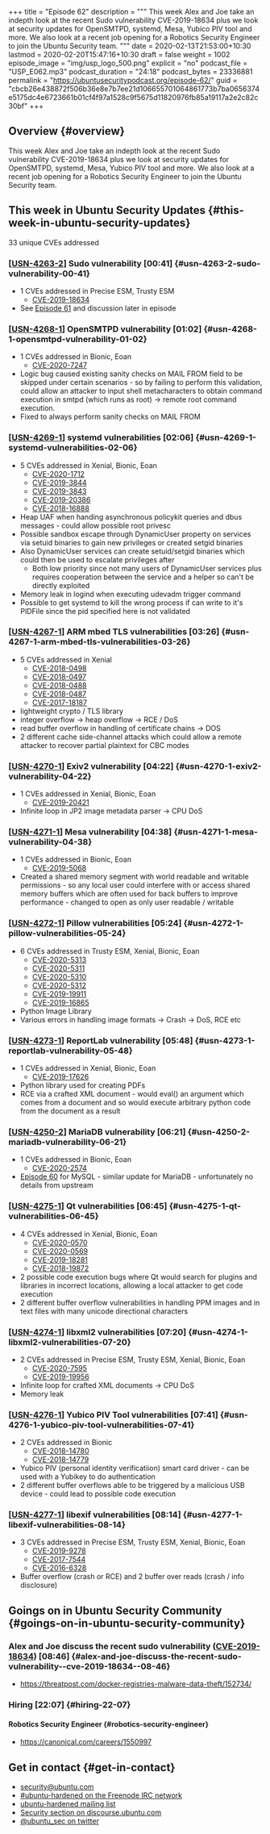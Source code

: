 +++
title = "Episode 62"
description = """
  This week Alex and Joe take an indepth look at the recent Sudo
  vulnerability CVE-2019-18634 plus we look at security updates for
  OpenSMTPD, systemd, Mesa, Yubico PIV tool and more. We also look at a
  recent job opening for a Robotics Security Engineer to join the Ubuntu
  Security team.
  """
date = 2020-02-13T21:53:00+10:30
lastmod = 2020-02-20T15:47:16+10:30
draft = false
weight = 1002
episode_image = "img/usp_logo_500.png"
explicit = "no"
podcast_file = "USP_E062.mp3"
podcast_duration = "24:18"
podcast_bytes = 23336881
permalink = "https://ubuntusecuritypodcast.org/episode-62/"
guid = "cbcb26e438872f506b36e8e7b7ee21d106655701064861773b7ba0656374e5175dc4e6723661b01cf4f97a1528c9f5675d11820976fb85a19117a2e2c82c30bf"
+++

## Overview {#overview}

This week Alex and Joe take an indepth look at the recent Sudo
vulnerability CVE-2019-18634 plus we look at security updates for
OpenSMTPD, systemd, Mesa, Yubico PIV tool and more. We also look at a
recent job opening for a Robotics Security Engineer to join the Ubuntu
Security team.


## This week in Ubuntu Security Updates {#this-week-in-ubuntu-security-updates}

33 unique CVEs addressed


### [[USN-4263-2](https://usn.ubuntu.com/4263-2/)] Sudo vulnerability [00:41] {#usn-4263-2-sudo-vulnerability-00-41}

-   1 CVEs addressed in Precise ESM, Trusty ESM
    -   [CVE-2019-18634](https://people.canonical.com/~ubuntu-security/cve/CVE-2019-18634) <!-- low -->
-   See [Episode 61](https://ubuntusecuritypodcast.org/episode-61/) and discussion later in episode


### [[USN-4268-1](https://usn.ubuntu.com/4268-1/)] OpenSMTPD vulnerability [01:02] {#usn-4268-1-opensmtpd-vulnerability-01-02}

-   1 CVEs addressed in Bionic, Eoan
    -   [CVE-2020-7247](https://people.canonical.com/~ubuntu-security/cve/CVE-2020-7247) <!-- high -->
-   Logic bug caused existing sanity checks on MAIL FROM field to be skipped
    under certain scenarios - so by failing to perform this validation, could
    allow an attacker to input shell metacharacters to obtain command
    execution in smtpd (which runs as root) -> remote root command execution.
-   Fixed to always perform sanity checks on MAIL FROM


### [[USN-4269-1](https://usn.ubuntu.com/4269-1/)] systemd vulnerabilities [02:06] {#usn-4269-1-systemd-vulnerabilities-02-06}

-   5 CVEs addressed in Xenial, Bionic, Eoan
    -   [CVE-2020-1712](https://people.canonical.com/~ubuntu-security/cve/CVE-2020-1712) <!-- medium -->
    -   [CVE-2019-3844](https://people.canonical.com/~ubuntu-security/cve/CVE-2019-3844) <!-- low -->
    -   [CVE-2019-3843](https://people.canonical.com/~ubuntu-security/cve/CVE-2019-3843) <!-- low -->
    -   [CVE-2019-20386](https://people.canonical.com/~ubuntu-security/cve/CVE-2019-20386) <!-- low -->
    -   [CVE-2018-16888](https://people.canonical.com/~ubuntu-security/cve/CVE-2018-16888) <!-- low -->
-   Heap UAF when handing asynchronous policykit queries and dbus messages -
    could allow possible root privesc
-   Possible sandbox escape through DynamicUser property on services via
    setuid binaries to gain new privileges or created setgid binaries
-   Also DynamicUser services can create setuid/setgid binaries which could
    then be used to escalate privileges after
    -   Both low priority since not many users of DynamicUser services plus
        requires cooperation between the service and a helper so can't be
        directly exploited
-   Memory leak in logind when executing udevadm trigger command
-   Possible to get systemd to kill the wrong process if can write to it's
    PIDFile since the pid specified here is not validated


### [[USN-4267-1](https://usn.ubuntu.com/4267-1/)] ARM mbed TLS vulnerabilities [03:26] {#usn-4267-1-arm-mbed-tls-vulnerabilities-03-26}

-   5 CVEs addressed in Xenial
    -   [CVE-2018-0498](https://people.canonical.com/~ubuntu-security/cve/CVE-2018-0498) <!-- medium -->
    -   [CVE-2018-0497](https://people.canonical.com/~ubuntu-security/cve/CVE-2018-0497) <!-- medium -->
    -   [CVE-2018-0488](https://people.canonical.com/~ubuntu-security/cve/CVE-2018-0488) <!-- high -->
    -   [CVE-2018-0487](https://people.canonical.com/~ubuntu-security/cve/CVE-2018-0487) <!-- high -->
    -   [CVE-2017-18187](https://people.canonical.com/~ubuntu-security/cve/CVE-2017-18187) <!-- medium -->
-   lightweight crypto / TLS library
-   integer overflow -> heap overflow -> RCE / DoS
-   read buffer overflow in handling of certificate chains -> DOS
-   2 different cache side-channel attacks which could allow a remote
    attacker to recover partial plaintext for CBC modes


### [[USN-4270-1](https://usn.ubuntu.com/4270-1/)] Exiv2 vulnerability [04:22] {#usn-4270-1-exiv2-vulnerability-04-22}

-   1 CVEs addressed in Xenial, Bionic, Eoan
    -   [CVE-2019-20421](https://people.canonical.com/~ubuntu-security/cve/CVE-2019-20421) <!-- medium -->
-   Infinite loop in JP2 image metadata parser -> CPU DoS


### [[USN-4271-1](https://usn.ubuntu.com/4271-1/)] Mesa vulnerability [04:38] {#usn-4271-1-mesa-vulnerability-04-38}

-   1 CVEs addressed in Bionic, Eoan
    -   [CVE-2019-5068](https://people.canonical.com/~ubuntu-security/cve/CVE-2019-5068) <!-- medium -->
-   Created a shared memory segment with world readable and writable
    permissions - so any local user could interfere with or access shared
    memory buffers which are often used for back buffers to improve
    performance - changed to open as only user readable / writable


### [[USN-4272-1](https://usn.ubuntu.com/4272-1/)] Pillow vulnerabilities [05:24] {#usn-4272-1-pillow-vulnerabilities-05-24}

-   6 CVEs addressed in Trusty ESM, Xenial, Bionic, Eoan
    -   [CVE-2020-5313](https://people.canonical.com/~ubuntu-security/cve/CVE-2020-5313) <!-- medium -->
    -   [CVE-2020-5311](https://people.canonical.com/~ubuntu-security/cve/CVE-2020-5311) <!-- medium -->
    -   [CVE-2020-5310](https://people.canonical.com/~ubuntu-security/cve/CVE-2020-5310) <!-- medium -->
    -   [CVE-2020-5312](https://people.canonical.com/~ubuntu-security/cve/CVE-2020-5312) <!-- medium -->
    -   [CVE-2019-19911](https://people.canonical.com/~ubuntu-security/cve/CVE-2019-19911) <!-- low -->
    -   [CVE-2019-16865](https://people.canonical.com/~ubuntu-security/cve/CVE-2019-16865) <!-- low -->
-   Python Image Library
-   Various errors in handling image formats -> Crash -> DoS, RCE etc


### [[USN-4273-1](https://usn.ubuntu.com/4273-1/)] ReportLab vulnerability [05:48] {#usn-4273-1-reportlab-vulnerability-05-48}

-   1 CVEs addressed in Xenial, Bionic, Eoan
    -   [CVE-2019-17626](https://people.canonical.com/~ubuntu-security/cve/CVE-2019-17626) <!-- medium -->
-   Python library used for creating PDFs
-   RCE via a crafted XML document - would eval() an argument which comes
    from a document and so would execute arbitrary python code from the
    document as a result


### [[USN-4250-2](https://usn.ubuntu.com/4250-2/)] MariaDB vulnerability [06:21] {#usn-4250-2-mariadb-vulnerability-06-21}

-   1 CVEs addressed in Bionic, Eoan
    -   [CVE-2020-2574](https://people.canonical.com/~ubuntu-security/cve/CVE-2020-2574) <!-- medium -->
-   [Episode 60](https://ubuntusecuritypodcast.org/episode-60/) for MySQL - similar update for MariaDB - unfortunately no
    details from upstream


### [[USN-4275-1](https://usn.ubuntu.com/4275-1/)] Qt vulnerabilities [06:45] {#usn-4275-1-qt-vulnerabilities-06-45}

-   4 CVEs addressed in Xenial, Bionic, Eoan
    -   [CVE-2020-0570](https://people.canonical.com/~ubuntu-security/cve/CVE-2020-0570) <!-- medium -->
    -   [CVE-2020-0569](https://people.canonical.com/~ubuntu-security/cve/CVE-2020-0569) <!-- medium -->
    -   [CVE-2019-18281](https://people.canonical.com/~ubuntu-security/cve/CVE-2019-18281) <!-- medium -->
    -   [CVE-2018-19872](https://people.canonical.com/~ubuntu-security/cve/CVE-2018-19872) <!-- low -->
-   2 possible code execution bugs where Qt would search for plugins and
    libraries in incorrect locations, allowing a local attacker to get code
    execution
-   2 different buffer overflow vulnerabilities in handling PPM images and in
    text files with many unicode directional characters


### [[USN-4274-1](https://usn.ubuntu.com/4274-1/)] libxml2 vulnerabilities [07:20] {#usn-4274-1-libxml2-vulnerabilities-07-20}

-   2 CVEs addressed in Precise ESM, Trusty ESM, Xenial, Bionic, Eoan
    -   [CVE-2020-7595](https://people.canonical.com/~ubuntu-security/cve/CVE-2020-7595) <!-- medium -->
    -   [CVE-2019-19956](https://people.canonical.com/~ubuntu-security/cve/CVE-2019-19956) <!-- low -->
-   Infinite loop for crafted XML documents -> CPU DoS
-   Memory leak


### [[USN-4276-1](https://usn.ubuntu.com/4276-1/)] Yubico PIV Tool vulnerabilities [07:41] {#usn-4276-1-yubico-piv-tool-vulnerabilities-07-41}

-   2 CVEs addressed in Bionic
    -   [CVE-2018-14780](https://people.canonical.com/~ubuntu-security/cve/CVE-2018-14780) <!-- high -->
    -   [CVE-2018-14779](https://people.canonical.com/~ubuntu-security/cve/CVE-2018-14779) <!-- high -->
-   Yubico PIV (personal identity verificatiion) smart card driver - can be
    used with a Yubikey to do authentication
-   2 different buffer overflows able to be triggered by a malicious USB
    device - could lead to possible code execution


### [[USN-4277-1](https://usn.ubuntu.com/4277-1/)] libexif vulnerabilities [08:14] {#usn-4277-1-libexif-vulnerabilities-08-14}

-   3 CVEs addressed in Precise ESM, Trusty ESM, Xenial, Bionic, Eoan
    -   [CVE-2019-9278](https://people.canonical.com/~ubuntu-security/cve/CVE-2019-9278) <!-- medium -->
    -   [CVE-2017-7544](https://people.canonical.com/~ubuntu-security/cve/CVE-2017-7544) <!-- low -->
    -   [CVE-2016-6328](https://people.canonical.com/~ubuntu-security/cve/CVE-2016-6328) <!-- low -->
-   Buffer overflow (crash or RCE) and 2 buffer over reads (crash / info
    disclosure)


## Goings on in Ubuntu Security Community {#goings-on-in-ubuntu-security-community}


### Alex and Joe discuss the recent sudo vulnerability ([CVE-2019-18634](https://people.canonical.com/~ubuntu-security/cve/CVE-2019-18634)) [08:46] {#alex-and-joe-discuss-the-recent-sudo-vulnerability--cve-2019-18634--08-46}

-   <https://threatpost.com/docker-registries-malware-data-theft/152734/>


### Hiring [22:07] {#hiring-22-07}


#### Robotics Security Engineer {#robotics-security-engineer}

-   <https://canonical.com/careers/1550997>


## Get in contact {#get-in-contact}

-   [security@ubuntu.com](mailto:security@ubuntu.com)
-   [#ubuntu-hardened on the Freenode IRC network](http://webchat.freenode.net/#ubuntu-hardened)
-   [ubuntu-hardened mailing list](https://lists.ubuntu.com/mailman/listinfo/ubuntu-hardened)
-   [Security section on discourse.ubuntu.com](https://discourse.ubuntu.com/c/security)
-   [@ubuntu\_sec on twitter](https://twitter.com/ubuntu%5Fsec)